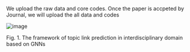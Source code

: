 We upload the raw data and core codes.
Once the paper is accpeted by Journal, we will upload the all data and codes


 ![image](https://github.com/user-attachments/assets/8c5f2cbc-9cea-411f-9fbf-40ccd23e461d)

Fig. 1. The framework of topic link prediction in interdisciplinary domain based on GNNs

